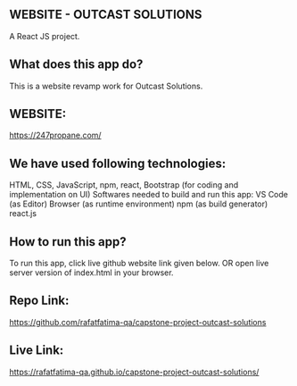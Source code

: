 ## WEBSITE - OUTCAST SOLUTIONS
A React JS project.

## What does this app do?
This is a website revamp work for Outcast Solutions.

## WEBSITE:
https://247propane.com/

## We have used following technologies:
HTML, CSS, JavaScript, npm, react, Bootstrap (for coding and implementation on UI)
Softwares needed to build and run this app:
VS Code (as Editor)
Browser (as runtime environment)
npm (as build generator)
react.js

## How to run this app?
To run this app, click live github website link given below. OR
open live server version of index.html in your browser.

## Repo Link:
https://github.com/rafatfatima-qa/capstone-project-outcast-solutions


## Live Link:
https://rafatfatima-qa.github.io/capstone-project-outcast-solutions/